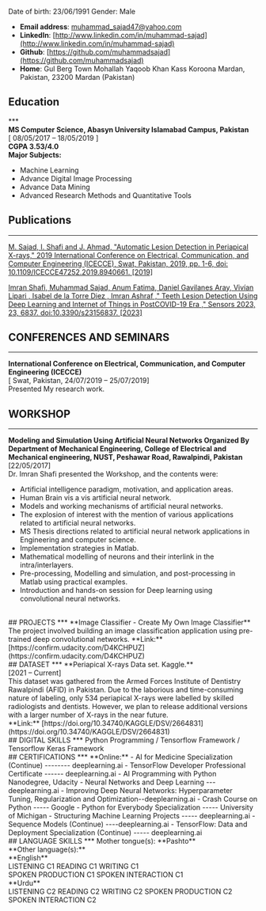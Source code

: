 
Date of birth: 23/06/1991 Gender: Male
- **Email address**: muhammad_sajad47@yahoo.com
- **LinkedIn**: [http://www.linkedin.com/in/muhammad-sajad](http://www.linkedin.com/in/muhammad-sajad)
- **Github**: [https://github.com/muhammadsajad](https://github.com/muhammadsajad)
- **Home**: Gul Berg Town Mohallah Yaqoob Khan Kass Koroona Mardan, Pakistan, 23200 Mardan (Pakistan)


## Education 
*** <br/> 
**MS Computer Science, Abasyn University Islamabad Campus, Pakistan** <br />
[ 08/05/2017 – 18/05/2019 ] <br />
**CGPA 3.53/4.0** <br />
**Major Subjects:**
- Machine Learning
- Advance Digital Image Processing
- Advance Data Mining
- Advanced Research Methods and Quantitative Tools

## Publications
***
[M. Sajad, I. Shafi and J. Ahmad, "Automatic Lesion Detection in Periapical X-rays," 2019 International Conference on Electrical, Communication, and Computer Engineering (ICECCE), Swat, Pakistan, 2019, pp. 1-6, doi: 10.1109/ICECCE47252.2019.8940661.
[2019]](https://ieeexplore.ieee.org/abstract/document/8940661)

[Imran Shafi, Muhammad Sajad, Anum Fatima, Daniel Gavilanes Aray, Vivían Lipari , Isabel de la
Torre Diez , Imran Ashraf ," Teeth Lesion Detection Using Deep Learning and Internet of Things
in PostCOVID-19 Era ," Sensors 2023, 23, 6837. doi:10.3390/s23156837.
[2023]](https://doi.org/10.3390/s23156837)

## CONFERENCES AND SEMINARS
***
**International Conference on Electrical, Communication, and Computer Engineering (ICECCE)** <br />
[ Swat, Pakistan, 24/07/2019 – 25/07/2019] <br />
Presented My research work.

## WORKSHOP
***
**Modeling and Simulation Using Artificial Neural Networks Organized By Department of Mechanical Engineering, College of Electrical and Mechanical engineering, NUST, Peshawar Road, Rawalpindi, Pakistan** <br />
[22/05/2017] <br />
Dr. Imran Shafi presented the Workshop, and the contents were:
- Artificial intelligence paradigm, motivation, and application areas.
- Human Brain vis a vis artificial neural network.
- Models and working mechanisms of artificial neural networks.
- The explosion of interest with the mention of various applications related to artificial neural networks.
- MS Thesis directions related to artificial neural network applications in Engineering and computer science.
- Implementation strategies in Matlab.
- Mathematical modelling of neurons and their interlink in the intra/interlayers.
- Pre-processing, Modelling and simulation, and post-processing in Matlab using practical examples.
- Introduction and hands-on session for Deep learning using convolutional neural networks.
<br />
## PROJECTS
***
**Image Classifier - Create My Own Image Classifier** <br/>
The project involved building an image classification application using pre-trained deep convolutional networks.
**Link:** [https://confirm.udacity.com/D4KCHPUZ](https://confirm.udacity.com/D4KCHPUZ)
<br/>
## DATASET
***
**Periapical X-rays Data set. Kaggle.** <br />
[2021 – Current] <br />
This dataset was gathered from the Armed Forces Institute of Dentistry Rawalpindi (AFID) in Pakistan. Due to the laborious and time-consuming nature of labeling, only 534 periapical X-rays were labelled by skilled radiologists and dentists. However, we plan to release additional versions with a larger number of X-rays in the near future. <br/>
**Link:** [https://doi.org/10.34740/KAGGLE/DSV/2664831](https://doi.org/10.34740/KAGGLE/DSV/2664831)
<br/>
## DIGITAL SKILLS
***
Python Programming / Tensorflow Framework / Tensorflow Keras Framework 
<br/>
## CERTIFICATIONS
***
**Online:**
- AI for Medicine Specialization (Continue) -------- deeplearning.ai
- TensorFlow Developer Professional Certificate ------ deeplearning.ai
- AI Programming with Python Nanodegree, Udacity
- Neural Networks and Deep Learning --- deeplearning.ai
- Improving Deep Neural Networks: Hyperparameter Tuning, Regularization and Optimization--deeplearning.ai
- Crash Course on Python ----- Google
- Python for Everybody Specialization ----- University of Michigan
- Structuring Machine Learning Projects ----- deeplearning.ai
- Sequence Models (Continue) ----deeplearning.ai
- TensorFlow: Data and Deployment Specialization (Continue) ----- deeplearning.ai
<br/>
## LANGUAGE SKILLS
***
Mother tongue(s): **Pashto** <br/>
**Other language(s):** <br/>
**English** <br/>
LISTENING C1 READING C1 WRITING C1 <br/>
SPOKEN PRODUCTION C1 SPOKEN INTERACTION C1 <br/>
**Urdu** <br/>
LISTENING C2 READING C2 WRITING C2
SPOKEN PRODUCTION C2 SPOKEN INTERACTION C2



